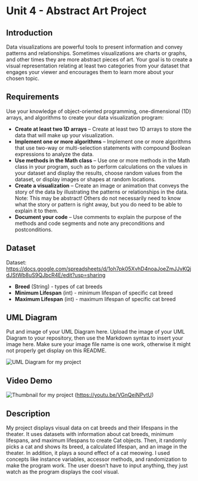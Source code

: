 # Unit 4 - Abstract Art Project

## Introduction

Data visualizations are powerful tools to present information and convey patterns and relationships. Sometimes visualizations are charts or graphs, and other times they are more abstract pieces of art. Your goal is to create a visual representation relating at least two categories from your dataset that engages your viewer and encourages them to learn more about your chosen topic.

## Requirements

Use your knowledge of object-oriented programming, one-dimensional (1D) arrays, and algorithms to create your data visualization program:

- **Create at least two 1D arrays** – Create at least two 1D arrays to store the data that will make up your visualization.
- **Implement one or more algorithms** – Implement one or more algorithms that use two-way or multi-selection statements with compound Boolean expressions to analyze the data.
- **Use methods in the Math class** – Use one or more methods in the Math class in your program, such as to perform calculations on the values in your dataset and display the results, choose random values from the dataset, or display images or shapes at random locations.
- **Create a visualization** – Create an image or animation that conveys the story of the data by illustrating the patterns or relationships in the data.
  Note: This may be abstract! Others do not necessarily need to know what the story or pattern is right away, but you do need to be able to explain it to them.
- **Document your code** – Use comments to explain the purpose of the methods and code segments and note any preconditions and postconditions.

## Dataset

Dataset: https://docs.google.com/spreadsheets/d/1oh7pk05XvhD4noaJoeZmJJvKQjdJStWb8uS9QJbcR4E/edit?usp=sharing
- **Breed** (String) - types of cat breeds
- **Minimum Lifespan** (int) - minimum lifespan of specific cat breed
- **Maximum Lifespan** (int) - maximum lifespan of specific cat breed

## UML Diagram

Put and image of your UML Diagram here. Upload the image of your UML Diagram to your repository, then use the Markdown syntax to insert your image here. Make sure your image file name is one work, otherwise it might not properly get display on this README.

![UML Diagram for my project](https://docs.google.com/drawings/d/1HvTZ6kYz6Xyvpc1Srz3xe8m7VNqCEzb7voyfsYVIjpE/edit?usp=sharing)

## Video Demo


![Thumbnail for my project](https://drive.google.com/file/d/1P-ry3M1Ixq76pmLaCFHyIU5Lvf_ukMt9/view?usp=sharing) (https://youtu.be/VGnQeiNPvtU)

## Description

My project displays visual data on cat breeds and their lifespans in the theater. It uses datasets with information about cat breeds, minimum lifespans, and maximum lifespans to create Cat objects. Then, it randomly picks a cat and shows its breed, a calculated lifespan, and an image in the theater. In addition, it plays a sound effect of a cat meowing. I used concepts like instance variables, accessor methods, and randomization to make the program work. The user doesn’t have to input anything, they just watch as the program displays the cool visual.
